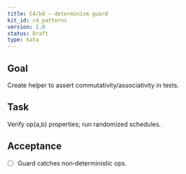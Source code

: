 ```yaml
---
title: C4/k6 — determinism guard
kit_id: c4_patterns
version: 1.0
status: Draft
type: kata
---
```

## Goal
Create helper to assert commutativity/associativity in tests.
## Task
Verify op(a,b) properties; run randomized schedules.
## Acceptance
- [ ] Guard catches non‑deterministic ops.